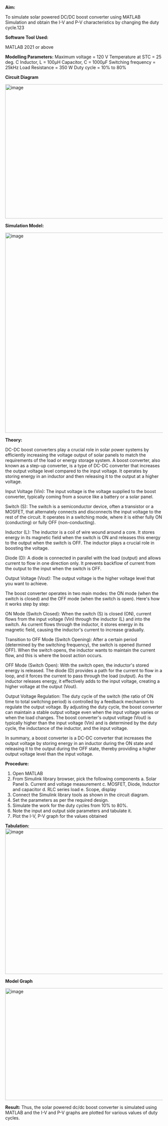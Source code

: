 **Aim:**

To simulate solar powered DC/DC boost converter using MATLAB Simulation and obtain the I-V and P-V characteristics by changing the duty cycle.123

**Software Tool Used:**

MATLAB 2021 or above

**Modelling Parameters:**
Maximum voltage = 120 V
Temperature at STC = 25 deg. C
Inductor, L = 100µH
Capacitor, C = 1000µF
Switching frequency = 25kHz
Load Resistance = 350 W
Duty cycle = 10% to 80%

**Circuit Diagram**

<img width="927" height="428" alt="image" src="https://github.com/user-attachments/assets/9763f3b3-22cf-4b81-ad6c-cee461464d2e" />


**Simulation Model:**

<img width="1434" height="638" alt="image" src="https://github.com/user-attachments/assets/1b9bc082-cf3f-4e04-8d4c-9112cd67dd37" />

**Theory:**

DC-DC boost converters play a crucial role in solar power systems by efficiently increasing the voltage output of solar panels to match the requirements of the load or energy storage system. A boost converter, also known as a step-up converter, is a type of DC-DC converter that increases the output voltage level compared to the input voltage. It operates by storing energy in an inductor and then releasing it to the output at a higher voltage.

Input Voltage (Vin): The input voltage is the voltage supplied to the boost converter, typically coming from a source like a battery or a solar panel.

Switch (S): The switch is a semiconductor device, often a transistor or a MOSFET, that alternately connects and disconnects the input voltage to the rest of the circuit. It operates in a switching mode, where it is either fully ON (conducting) or fully OFF (non-conducting).

Inductor (L): The inductor is a coil of wire wound around a core. It stores energy in its magnetic field when the switch is ON and releases this energy to the output when the switch is OFF. The inductor plays a crucial role in boosting the voltage.

Diode (D): A diode is connected in parallel with the load (output) and allows current to flow in one direction only. It prevents backflow of current from the output to the input when the switch is OFF.

Output Voltage (Vout): The output voltage is the higher voltage level that you want to achieve.

The boost converter operates in two main modes: the ON mode (when the switch is closed) and the OFF mode (when the switch is open). Here's how it works step by step:

ON Mode (Switch Closed): When the switch (S) is closed (ON), current flows from the input voltage (Vin) through the inductor (L) and into the switch. As current flows through the inductor, it stores energy in its magnetic field, causing the inductor's current to increase gradually.

Transition to OFF Mode (Switch Opening): After a certain period (determined by the switching frequency), the switch is opened (turned OFF). When the switch opens, the inductor wants to maintain the current flow, and this is where the boost action occurs.

OFF Mode (Switch Open): With the switch open, the inductor's stored energy is released. The diode (D) provides a path for the current to flow in a loop, and it forces the current to pass through the load (output).
As the inductor releases energy, it effectively adds to the input voltage, creating a higher voltage at the output (Vout).

Output Voltage Regulation: The duty cycle of the switch (the ratio of ON time to total switching period) is controlled by a feedback mechanism to regulate the output voltage. By adjusting the duty cycle, the boost converter can maintain a stable output voltage even when the input voltage varies or when the load changes. The boost converter's output voltage (Vout) is typically higher than the input voltage (Vin) and is determined by the duty cycle, the inductance of the inductor, and the input voltage.

In summary, a boost converter is a DC-DC converter that increases the output voltage by storing energy in an inductor during the ON state and releasing it to the output during the OFF state, thereby providing a higher output voltage level than the input voltage.

**Procedure:**
1.	Open MATLAB
2.	From Simulink library browser, pick the following components
  a.	Solar Panel
  b.	Current and voltage measurement
  c.	MOSFET, Diode, Inductor and capacitor
  d.	RLC series load
  e.	Scope, display
3.	Connect the Simulink library tools as shown in the circuit diagram.
4.	Set the parameters as per the required design.
5.	Simulate the work for the duty cycles from 10% to 80%.
6.	Note the input and output side parameters and tabulate it.
7.	Plot the I-V, P-V graph for the values obtained

**Tabulation:**
<img width="692" height="464" alt="image" src="https://github.com/user-attachments/assets/ce7a1281-3c0c-4d99-89db-9af88595ad42" />

**Model Graph**

<img width="1305" height="357" alt="image" src="https://github.com/user-attachments/assets/e8d178be-4a0f-4934-a920-0e81dc97db31" />

**Result:**
Thus, the solar powered dc/dc boost converter is simulated using MATLAB and the I-V and P-V graphs are plotted for various values of duty cycles.
